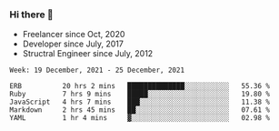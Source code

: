 ### Hi there 👋

- Freelancer since Oct, 2020
- Developer since July, 2017
- Structral Engineer since July, 2012

<!--START_SECTION:waka-->
```text
Week: 19 December, 2021 - 25 December, 2021

ERB          20 hrs 2 mins   ██████████████░░░░░░░░░░░   55.36 % 
Ruby         7 hrs 9 mins    █████░░░░░░░░░░░░░░░░░░░░   19.80 % 
JavaScript   4 hrs 7 mins    ███░░░░░░░░░░░░░░░░░░░░░░   11.38 % 
Markdown     2 hrs 45 mins   ██░░░░░░░░░░░░░░░░░░░░░░░   07.61 % 
YAML         1 hr 4 mins     ▓░░░░░░░░░░░░░░░░░░░░░░░░   02.98 % 
```
<!--END_SECTION:waka-->
